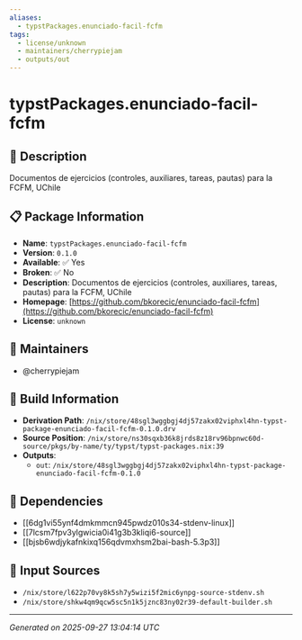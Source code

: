 ```yaml
---
aliases:
  - typstPackages.enunciado-facil-fcfm
tags:
  - license/unknown
  - maintainers/cherrypiejam
  - outputs/out
---
```


# typstPackages.enunciado-facil-fcfm

## 📝 Description

Documentos de ejercicios (controles, auxiliares, tareas, pautas) para la FCFM, UChile

## 📋 Package Information

- **Name**: `typstPackages.enunciado-facil-fcfm`
- **Version**: `0.1.0`
- **Available**: ✅ Yes
- **Broken**: ✅ No
- **Description**: Documentos de ejercicios (controles, auxiliares, tareas, pautas) para la FCFM, UChile
- **Homepage**: [https://github.com/bkorecic/enunciado-facil-fcfm](https://github.com/bkorecic/enunciado-facil-fcfm)
- **License**: `unknown`
## 👥 Maintainers

- @cherrypiejam


## 🔧 Build Information

- **Derivation Path**: `/nix/store/48sgl3wggbgj4dj57zakx02viphxl4hn-typst-package-enunciado-facil-fcfm-0.1.0.drv`
- **Source Position**: `/nix/store/ns30sqxb36k8jrds8z18rv96bpnwc60d-source/pkgs/by-name/ty/typst/typst-packages.nix:39`
- **Outputs**:
  - `out`:  `/nix/store/48sgl3wggbgj4dj57zakx02viphxl4hn-typst-package-enunciado-facil-fcfm-0.1.0`

## 🔗 Dependencies

- [[6dg1vi55ynf4dmkmmcn945pwdz010s34-stdenv-linux]]
- [[7lcsm7fpv3ylgwicia0i41g3b3kliqi6-source]]
- [[bjsb6wdjykafnkixq156qdvmxhsm2bai-bash-5.3p3]]

## 📁 Input Sources

- `/nix/store/l622p70vy8k5sh7y5wizi5f2mic6ynpg-source-stdenv.sh`
- `/nix/store/shkw4qm9qcw5sc5n1k5jznc83ny02r39-default-builder.sh`

---
*Generated on 2025-09-27 13:04:14 UTC*
